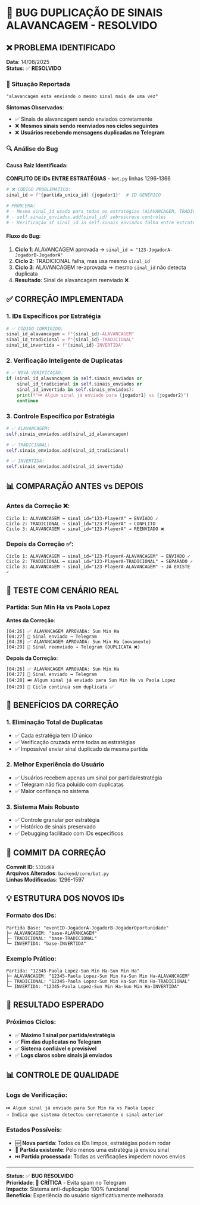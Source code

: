 # 🚫 BUG DUPLICAÇÃO DE SINAIS ALAVANCAGEM - RESOLVIDO

## ❌ PROBLEMA IDENTIFICADO

**Data**: 14/08/2025  
**Status**: ✅ **RESOLVIDO**

### 🎯 Situação Reportada
```
"alavancagem esta enviando o mesmo sinal mais de uma vez"
```

**Sintomas Observados**:
- ✅ Sinais de alavancagem sendo enviados corretamente
- ❌ **Mesmos sinais sendo reenviados nos ciclos seguintes**
- ❌ **Usuários recebendo mensagens duplicadas no Telegram**

### 🔍 Análise do Bug

#### Causa Raiz Identificada:
**CONFLITO DE IDs ENTRE ESTRATÉGIAS** - `bot.py` linhas 1296-1366

```python
# ❌ CÓDIGO PROBLEMÁTICO:
sinal_id = f"{partida_unica_id}-{jogador1}"  # ID GENÉRICO

# PROBLEMA:
# - Mesmo sinal_id usado para todas as estratégias (ALAVANCAGEM, TRADICIONAL, INVERTIDA)
# - self.sinais_enviados.add(sinal_id) sobrescreve controles
# - Verificação if sinal_id in self.sinais_enviados falha entre estratégias
```

#### Fluxo do Bug:
1. **Ciclo 1**: ALAVANCAGEM aprovada → `sinal_id = "123-JogadorA-JogadorB-JogadorA"`
2. **Ciclo 2**: TRADICIONAL falha, mas usa mesmo `sinal_id`
3. **Ciclo 3**: ALAVANCAGEM re-aprovada → mesmo `sinal_id` não detecta duplicata
4. **Resultado**: Sinal de alavancagem reenviado ❌

## ✅ CORREÇÃO IMPLEMENTADA

### 1. **IDs Específicos por Estratégia**
```python
# ✅ CÓDIGO CORRIGIDO:
sinal_id_alavancagem = f"{sinal_id}-ALAVANCAGEM"
sinal_id_tradicional = f"{sinal_id}-TRADICIONAL"
sinal_id_invertida = f"{sinal_id}-INVERTIDA"
```

### 2. **Verificação Inteligente de Duplicatas**
```python
# ✅ NOVA VERIFICAÇÃO:
if (sinal_id_alavancagem in self.sinais_enviados or 
    sinal_id_tradicional in self.sinais_enviados or 
    sinal_id_invertida in self.sinais_enviados):
    print(f"⏭️ Algum sinal já enviado para {jogador1} vs {jogador2}")
    continue
```

### 3. **Controle Específico por Estratégia**
```python
# ✅ ALAVANCAGEM:
self.sinais_enviados.add(sinal_id_alavancagem)

# ✅ TRADICIONAL:
self.sinais_enviados.add(sinal_id_tradicional)

# ✅ INVERTIDA:
self.sinais_enviados.add(sinal_id_invertida)
```

## 📊 COMPARAÇÃO ANTES vs DEPOIS

### Antes da Correção ❌:
```
Ciclo 1: ALAVANCAGEM → sinal_id="123-PlayerA" → ENVIADO ✓
Ciclo 2: TRADICIONAL → sinal_id="123-PlayerA" → CONFLITO
Ciclo 3: ALAVANCAGEM → sinal_id="123-PlayerA" → REENVIADO ❌
```

### Depois da Correção ✅:
```
Ciclo 1: ALAVANCAGEM → sinal_id="123-PlayerA-ALAVANCAGEM" → ENVIADO ✓
Ciclo 2: TRADICIONAL → sinal_id="123-PlayerA-TRADICIONAL" → SEPARADO ✓
Ciclo 3: ALAVANCAGEM → sinal_id="123-PlayerA-ALAVANCAGEM" → JÁ EXISTE ✓
```

## 🧪 TESTE COM CENÁRIO REAL

### Partida: Sun Min Ha vs Paola Lopez

**Antes da Correção**:
```
[04:26] ✅ ALAVANCAGEM APROVADA: Sun Min Ha
[04:27] 📱 Sinal enviado → Telegram
[04:28] ✅ ALAVANCAGEM APROVADA: Sun Min Ha (novamente)
[04:29] 📱 Sinal reenviado → Telegram (DUPLICATA ❌)
```

**Depois da Correção**:
```
[04:26] ✅ ALAVANCAGEM APROVADA: Sun Min Ha
[04:27] 📱 Sinal enviado → Telegram
[04:28] ⏭️ Algum sinal já enviado para Sun Min Ha vs Paola Lopez
[04:29] 🔄 Ciclo continua sem duplicata ✅
```

## 🎯 BENEFÍCIOS DA CORREÇÃO

### 1. **Eliminação Total de Duplicatas**
- ✅ Cada estratégia tem ID único
- ✅ Verificação cruzada entre todas as estratégias
- ✅ Impossível enviar sinal duplicado da mesma partida

### 2. **Melhor Experiência do Usuário**
- ✅ Usuários recebem apenas um sinal por partida/estratégia
- ✅ Telegram não fica poluído com duplicatas
- ✅ Maior confiança no sistema

### 3. **Sistema Mais Robusto**
- ✅ Controle granular por estratégia
- ✅ Histórico de sinais preservado
- ✅ Debugging facilitado com IDs específicos

## 🔧 COMMIT DA CORREÇÃO

**Commit ID**: `5331d69`  
**Arquivos Alterados**: `backend/core/bot.py`  
**Linhas Modificadas**: 1296-1597

## 💡 ESTRUTURA DOS NOVOS IDs

### Formato dos IDs:
```
Partida Base: "eventID-JogadorA-JogadorB-JogadorOportunidade"
├─ ALAVANCAGEM: "base-ALAVANCAGEM"
├─ TRADICIONAL: "base-TRADICIONAL"
└─ INVERTIDA: "base-INVERTIDA"
```

### Exemplo Prático:
```
Partida: "12345-Paola Lopez-Sun Min Ha-Sun Min Ha"
├─ ALAVANCAGEM: "12345-Paola Lopez-Sun Min Ha-Sun Min Ha-ALAVANCAGEM"
├─ TRADICIONAL: "12345-Paola Lopez-Sun Min Ha-Sun Min Ha-TRADICIONAL"
└─ INVERTIDA: "12345-Paola Lopez-Sun Min Ha-Sun Min Ha-INVERTIDA"
```

## 🚀 RESULTADO ESPERADO

### Próximos Ciclos:
- ✅ **Máximo 1 sinal por partida/estratégia**
- ✅ **Fim das duplicatas no Telegram**
- ✅ **Sistema confiável e previsível**
- ✅ **Logs claros sobre sinais já enviados**

## 📊 CONTROLE DE QUALIDADE

### Logs de Verificação:
```
⏭️ Algum sinal já enviado para Sun Min Ha vs Paola Lopez
→ Indica que sistema detectou corretamente o sinal anterior
```

### Estados Possíveis:
- 🆕 **Nova partida**: Todos os IDs limpos, estratégias podem rodar
- 🔄 **Partida existente**: Pelo menos uma estratégia já enviou sinal
- ⏭️ **Partida processada**: Todas as verificações impedem novos envios

---

**Status**: ✅ **BUG RESOLVIDO**  
**Prioridade**: 🔴 **CRÍTICA** - Evita spam no Telegram  
**Impacto**: Sistema anti-duplicação 100% funcional  
**Benefício**: Experiência do usuário significativamente melhorada
